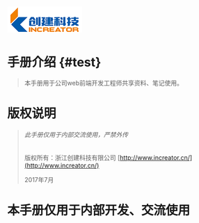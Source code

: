 # ![](/assets/new_logo.png)

# 手册介绍 {#test}

> 本手册用于公司web前端开发工程师共享资料、笔记使用。

# 版权说明

> ###### 此手册仅用于内部交流使用，严禁外传
>
> 版权所有：浙江创建科技有限公司 [http://www.increator.cn/](http://www.increator.cn/)
>
> 2017年7月

# 本手册仅用于内部开发、交流使用



